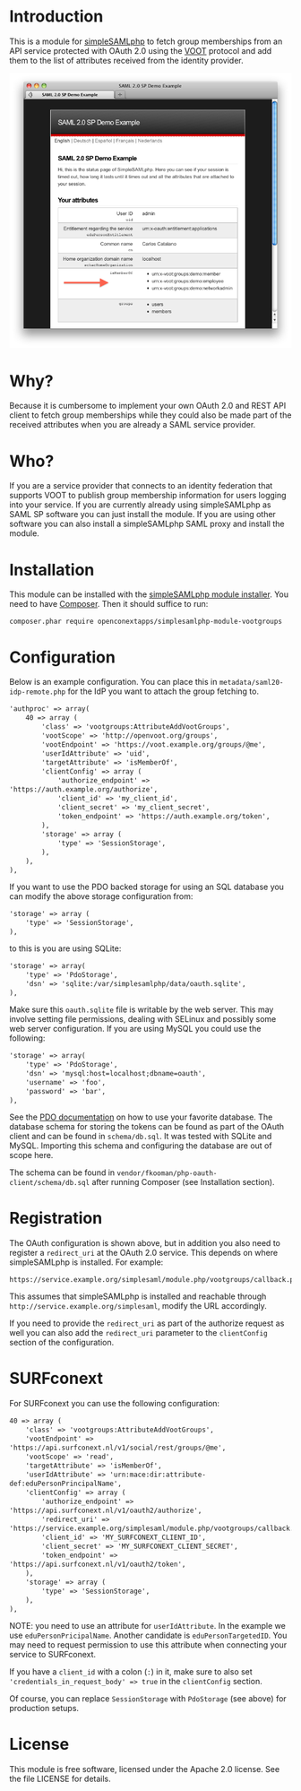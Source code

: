 # Introduction
This is a module for [simpleSAMLphp](http://www.simplesamlphp.org) to fetch 
group memberships from an API service protected with OAuth 2.0 using the 
[VOOT](https://github.com/frkosurf/voot-specification/blob/master/VOOT.md)
protocol and add them to the list of attributes received from the identity
provider.

![ssp-voot-groups](https://github.com/OpenConextApps/ssp-voot-groups/raw/master/docs/ssp-voot-groups.png)

# Why?
Because it is cumbersome to implement your own OAuth 2.0 and REST API client to 
fetch group memberships while they could also be made part of the received 
attributes when you are already a SAML service provider.

# Who?
If you are a service provider that connects to an identity federation that 
supports VOOT to publish group membership information for users logging into 
your service. If you are currently already using simpleSAMLphp as SAML SP 
software you can just install the module. If you are using other software you
can also install a simpleSAMLphp SAML proxy and install the module.

# Installation
This module can be installed with the
[simpleSAMLphp module installer](https://simplesamlphp.org/modules).
You need to have [Composer](https://getcomposer.org/). Then it should
suffice to run:

    composer.phar require openconextapps/simplesamlphp-module-vootgroups

# Configuration
Below is an example configuration. You can place this in 
`metadata/saml20-idp-remote.php` for the IdP you want to attach the group
fetching to.

    'authproc' => array(
        40 => array (
            'class' => 'vootgroups:AttributeAddVootGroups',
            'vootScope' => 'http://openvoot.org/groups',
            'vootEndpoint' => 'https://voot.example.org/groups/@me',
            'userIdAttribute' => 'uid',
            'targetAttribute' => 'isMemberOf',
            'clientConfig' => array (
                'authorize_endpoint' => 'https://auth.example.org/authorize',
                'client_id' => 'my_client_id',
                'client_secret' => 'my_client_secret',
                'token_endpoint' => 'https://auth.example.org/token',
            ),
            'storage' => array (
                'type' => 'SessionStorage',
            ),
        ),
    ),

If you want to use the PDO backed storage for using an SQL database you can 
modify the above storage configuration from:

    'storage' => array (
        'type' => 'SessionStorage',
    ),

to this is you are using SQLite:

    'storage' => array(
        'type' => 'PdoStorage',
        'dsn' => 'sqlite:/var/simplesamlphp/data/oauth.sqlite',
    ),

Make sure this `oauth.sqlite` file is writable by the web server. This may 
involve setting file permissions, dealing with SELinux and possibly some web
server configuration. If you are using MySQL you could use the following:

    'storage' => array(
        'type' => 'PdoStorage',
        'dsn' => 'mysql:host=localhost;dbname=oauth',
        'username' => 'foo',
        'password' => 'bar',
    ), 

See the [PDO documentation](http://www.php.net/manual/en/pdo.drivers.php) on 
how to use your favorite database. The database schema for storing the tokens 
can be found as part of the OAuth client and can be found in `schema/db.sql`. 
It was tested with SQLite and MySQL. Importing this schema and configuring the
database are out of scope here.

The schema can be found in `vendor/fkooman/php-oauth-client/schema/db.sql` 
after running Composer (see Installation section).

# Registration   
The OAuth configuration is shown above, but in addition you also need to 
register a `redirect_uri` at the OAuth 2.0 service. This depends on where
simpleSAMLphp is installed. For example:

    https://service.example.org/simplesaml/module.php/vootgroups/callback.php

This assumes that simpleSAMLphp is installed and reachable through 
`http://service.example.org/simplesaml`, modify the URL accordingly.

If you need to provide the `redirect_uri` as part of the authorize request as 
well you can also add the `redirect_uri` parameter to the `clientConfig` 
section of the configuration.

# SURFconext
For SURFconext you can use the following configuration:

    40 => array (
        'class' => 'vootgroups:AttributeAddVootGroups',
        'vootEndpoint' => 'https://api.surfconext.nl/v1/social/rest/groups/@me',
        'vootScope' => 'read',
        'targetAttribute' => 'isMemberOf',
        'userIdAttribute' => 'urn:mace:dir:attribute-def:eduPersonPrincipalName',
        'clientConfig' => array (
            'authorize_endpoint' => 'https://api.surfconext.nl/v1/oauth2/authorize',
            'redirect_uri' => 'https://service.example.org/simplesaml/module.php/vootgroups/callback.php',
            'client_id' => 'MY_SURFCONEXT_CLIENT_ID',
            'client_secret' => 'MY_SURFCONEXT_CLIENT_SECRET',
            'token_endpoint' => 'https://api.surfconext.nl/v1/oauth2/token',
        ),
        'storage' => array (
            'type' => 'SessionStorage',
        ),
    ),

NOTE: you need to use an attribute for `userIdAttribute`. In the example
we use `eduPersonPricipalName`. Another candidate is `eduPersonTargetedID`. 
You may need to request permission to use this attribute when connecting your
service to SURFconext.

If you have a `client_id` with a colon (`:`) in it, make sure to also set
`'credentials_in_request_body' => true` in the `clientConfig` section.
 
Of course, you can replace `SessionStorage` with `PdoStorage` (see above) for
production setups.

# License

This module is free software, licensed under the Apache 2.0 license. See the file LICENSE for details.
